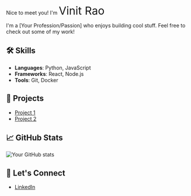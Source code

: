 Nice to meet you! I'm
<span style="font-size: 30px;">Vinit Rao</span>

I'm a [Your Profession/Passion] who enjoys building cool stuff. Feel free to check out some of my work!


## 🛠️ Skills
- **Languages**: Python, JavaScript
- **Frameworks**: React, Node.js
- **Tools**: Git, Docker

## 🚀 Projects
- [Project 1](https://github.com/your-username/project-1)
- [Project 2](https://github.com/your-username/project-2)

## 📈 GitHub Stats
![Your GitHub stats](https://github-readme-stats.vercel.app/api?username=your-username&show_icons=true&count_private=true&hide_title=true)

## 🔗 Let's Connect
- [LinkedIn](https://www.linkedin.com/in/your-linkedin-profile)
